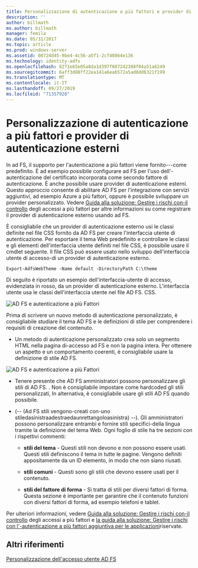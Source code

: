 ```yaml
---
title: Personalizzazione di autenticazione a più fattori e provider di autenticazione esterni
description: ''
author: billmath
ms.author: billmath
manager: femila
ms.date: 05/31/2017
ms.topic: article
ms.prod: windows-server
ms.assetid: 08724d45-9be4-4c56-a5f1-2cf40864e136
ms.technology: identity-adfs
ms.openlocfilehash: 8271e65e05a8da1d397f087242308f04a51a6249
ms.sourcegitcommit: 6aff3d88ff22ea141a6ea6572a5ad8dd6321f199
ms.translationtype: MT
ms.contentlocale: it-IT
ms.lasthandoff: 09/27/2019
ms.locfileid: "71357928"
---
```

# <a name="multi-factor-authentication-and-external-authentication-providers-customization"></a>Personalizzazione di autenticazione a più fattori e provider di autenticazione esterni 



In ad FS, il supporto per l'autenticazione a più fattori viene fornito\-\-\-come predefinito. È ad esempio possibile configurare ad FS per l'uso dell'\-autenticazione del certificato incorporata come secondo fattore di autenticazione. È anche possibile usare provider di autenticazione esterni. Questo approccio consente di abilitare AD FS per l'integrazione con servizi aggiuntivi, ad esempio Azure a più fattori, oppure è possibile sviluppare un provider personalizzato. Vedere [Guida alla soluzione: Gestire i rischi con\-il controllo](https://technet.microsoft.com/library/dn280937.aspx) degli accessi a più fattori per altre informazioni su come registrare il provider di autenticazione esterno usando ad FS.  
  
È consigliabile che un provider di autenticazione esterno usi le classi definite nel file CSS fornito da AD FS per creare l'interfaccia utente di autenticazione. Per esportare il tema Web predefinito e controllare le classi e gli elementi dell'interfaccia utente definiti nel file CSS, è possibile usare il cmdlet seguente. Il file CSS può essere usato nello sviluppo dell'interfaccia utente di accesso\-di un provider di autenticazione esterno.  
  

    Export-AdfsWebTheme -Name default -DirectoryPath C:\theme  
 
  
Di seguito è riportato un esempio dell'interfaccia\-utente di accesso, evidenziata in rosso, da un provider di autenticazione esterno. L'interfaccia utente usa le classi dell'interfaccia utente nel file AD FS. CSS.  
  
![AD FS e autenticazione a più Fattori](media/AD-FS-user-sign-in-customization/ADFS_Blue_Custom8.png)  
  
Prima di scrivere un nuovo metodo di autenticazione personalizzato, è consigliabile studiare il tema AD FS e le definizioni di stile per comprendere i requisiti di creazione del contenuto.  
  
-   Un metodo di autenticazione personalizzato crea solo un segmento HTML nella pagina di\-accesso ad FS e non la pagina intera. Per ottenere un aspetto e un comportamento coerenti, è consigliabile usare la definizione di stile AD FS.  
  
![AD FS e autenticazione a più Fattori](media/AD-FS-user-sign-in-customization/ADFS_Blue_Custom9.png)  
  
-   Tenere presente che AD FS amministratori possono personalizzare gli stili di AD FS. . Non è consigliabile impostare come hardcoded gli stili personalizzati, In alternativa, è consigliabile usare gli stili AD FS quando possibile.  
  
-   \(\-\- \(Ad FS stili vengono\-creati con\-uno stiledasinistraadestraedaunrettangoloasinistra\) \-\-\). Gli amministratori possono personalizzare entrambi e fornire stili specifici\-della lingua tramite la definizione del tema Web. Ogni foglio di stile ha tre sezioni con i rispettivi commenti:  
  
    -   **stili del tema** \- Questi stili non devono e non possono essere usati. Questi stili definiscono il tema in tutte le pagine. Vengono definiti appositamente da un ID elemento, in modo che non siano riusati.  
  
    -   **stili comuni** \- Questi sono gli stili che devono essere usati per il contenuto.  
  
    -   **stili del fattore di forma** \- Si tratta di stili per diversi fattori di forma. Questa sezione è importante per garantire che il contenuto funzioni con diversi fattori di forma, ad esempio telefoni e tablet.  
  
Per ulteriori informazioni, vedere [Guida alla soluzione: Gestire i rischi con\-il controllo](https://technet.microsoft.com/library/dn280937.aspx) degli accessi a più fattori e [la guida alla soluzione: Gestire i rischi con l'\-autenticazione a più fattori aggiuntiva per le applicazioni](https://tnstage.redmond.corp.microsoft.com/library/dn280949.aspx)riservate.  

## <a name="additional-references"></a>Altri riferimenti 
[Personalizzazione dell'accesso utente AD FS](AD-FS-user-sign-in-customization.md) 
